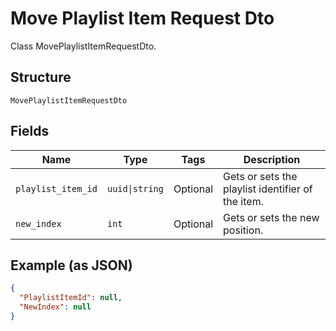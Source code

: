 
# Move Playlist Item Request Dto

Class MovePlaylistItemRequestDto.

## Structure

`MovePlaylistItemRequestDto`

## Fields

| Name | Type | Tags | Description |
|  --- | --- | --- | --- |
| `playlist_item_id` | `uuid\|string` | Optional | Gets or sets the playlist identifier of the item. |
| `new_index` | `int` | Optional | Gets or sets the new position. |

## Example (as JSON)

```json
{
  "PlaylistItemId": null,
  "NewIndex": null
}
```

